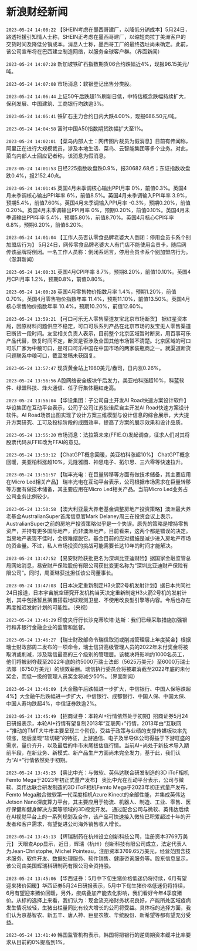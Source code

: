 # 新浪财经新闻
`2023-05-24 14:08:22` 【SHEIN考虑在墨西哥建厂，以降低分销成本】5月24日，路透社援引知情人士称，SHEIN正考虑在墨西哥建厂，以缩短向拉丁美洲客户的交货时间及降低分销成本。消息人士称，墨西哥工厂的最终选址尚未确定。此前，该公司宣布将在巴西建立制造网络，以服务全球客户群。（界面新闻）

`2023-05-24 14:07:28` 新加坡铁矿石指数期货06合约跌幅近4%，现报96.15美元/吨。

`2023-05-24 14:07:08` 市场消息：软银登记出售分类股。

`2023-05-24 14:06:44` 上证50午后跌超1%刷新日低，中特估概念跌幅持续扩大，保利发展、中国建筑、工商银行均跌逾3%。

`2023-05-24 14:05:41` 铁矿石主力合约日内大跌4.00%，现报686.50元/吨。

`2023-05-24 14:04:58` 富时中国A50指数期货跌幅扩大至1%。

`2023-05-24 14:02:01` 【菜鸟内部人士：网传图片裁员为假消息】日前有传闻称，阿里正在进行大规模裁员，涉及本地生活、菜鸟、云智能集团等多个业务。对此，菜鸟内部人士回应记者称，该消息为假消息。

`2023-05-24 14:01:53` 日经225指数收盘跌0.9%，报30682.68点；东证指数收盘跌0.4%，报2152.40点。

`2023-05-24 14:01:45` 英国4月未季调核心输出PPI月率 0%，前值0.3%。英国4月未季调核心输出PPI年率 6%，前值8.5%。英国4月未季调输入PPI年率 3.9%，预期5.4%，前值7.60%。英国4月未季调输入PPI月率 -0.3%，预期0.20%，前值0.20%。英国4月未季调输出PPI月率 0%，预期0.20%，前值0.10%。英国4月未季调输出PPI年率 5.4%，预期5.80%，前值8.70%。英国4月核心CPI年率 6.8%，预期6.20%，前值6.20%。

`2023-05-24 14:01:04` 【工作人员否认零食品牌老婆大人倒闭：停用会员卡系个别加盟店行为】 5月24日，网传零食品牌老婆大人有门店不能使用会员卡，随后网传该品牌将倒闭。一名工作人员称：倒闭系谣言，停用会员卡系个别加盟店行为。（澎湃新闻）

`2023-05-24 14:00:31` 英国4月CPI年率 8.7%，预期8.20%，前值10.10%。英国4月CPI月率 1.2%，预期0.8%，前值0.80%。

`2023-05-24 14:00:28` 英国4月零售物价指数月率 1.4%，预期1.20%，前值0.70%。英国4月零售物价指数年率 11.4%，预期11.10%，前值13.50%。英国4月核心零售物价指数年率 10.4%，预期10.20%，前值12.60%。

`2023-05-24 13:59:21` 【可口可乐无人零售渠道友宝北京市场断货】 据红星资本局，因原材料问题供应不稳定，可口可乐系列产品在北京市场的友宝无人零售渠道已断货一段时间。友宝相关负责人表示，目前整个北京区域暂时断货，用百事可乐产品代替，恢复时间不定，断货是否涉及全国其他市场暂不清楚。北京区域的可口可乐厂家为中粮可口，是可口可乐中国在中国市场的两家装瓶商之一。就渠道断货问题联系中粮可口，截至发稿未获回复。

`2023-05-24 13:57:47` 现货黄金站上1980美元/盎司，日内涨0.26%。

`2023-05-24 13:56:56` A股网络安全板块午后发力，美亚柏科涨超10%，科蓝软件、绿盟科技、烽火通信、任子行集体翻红走高。

`2023-05-24 13:56:04` 【华设集团：子公司自主开发AI Road快速方案设计软件】 华设集团在互动平台表示，公司子公司江苏狄诺尼自主开发AI Road快速方案设计软件。AI Road场景出图实现了设计方案三维模型与设计信息的综合展示，大大提升方案研究、工可及投标阶段的成图效率，提高了方案的展示效果和设计品质。

`2023-05-24 13:55:20` 市场消息：法拉第未来(FFIE.O)发起调查，征求人们对其将股票代码从FFIE改为FFAI的意见。

`2023-05-24 13:53:12` 【ChatGPT概念回暖，美亚柏科涨超10%】 ChatGPT概念回暖，美亚柏科涨超10%，元隆雅图、神思电子、拓尔思、三六零等快速拉升。

`2023-05-24 13:51:57` 【瑞丰光电：在巨量转移等方面有做技术储备，其主要应用在Micro Led相关产品】 瑞丰光电在互动平台表示，公司根据市场需求在巨量转移等方面有做技术储备，其主要应用在Micro Led相关产品。当前Micro Led业务占公司业务比例较少。

`2023-05-24 13:50:58` 【澳大利亚最大养老基金调整房地产投资策略】澳洲最大养老基金AustralianSuper首席信息官Mark Delaney周三在投资会议上表示，AustralianSuper之前的房地产投资策略似乎是一个失误。原先的策略是增持零售资产，并持有更多国际地产，而非澳洲地产。目前看来，这两个都是错误的决定。当房地产表现不佳时，会很难摆脱它。基金目前的应对措施是减少进入房地产市场的资金量。不过，私人市场投资的挑战可能需要长达10年的时间才能解决。

`2023-05-24 13:47:52` 【易安财险获批更名为深圳比亚迪财险】据国家金融监管总局网站消息，易安财产保险股份有限公司获批变更名称为“深圳比亚迪财产保险有限公司”。同时，周亚琳获批担任该公司董事长。

`2023-05-24 13:47:03` 【日本决定重新制定H3火箭2号机发射计划】据日本共同社24日报道，日本宇宙航空研究开发机构当天决定重新制定H3火箭2号机的发射计划，其中包括暂且搁置搭载地球观测卫星、不使用改良型引擎等内容。今后也存在再度推迟发射计划的可能性。（央视）

`2023-05-24 13:46:29` 印度央行行长沙克蒂坎塔·达斯：我们已经采取措施加强银行和非银行金融企业的监管和监督。

`2023-05-24 13:46:27` 【瑞士财政部命令瑞信取消或削减管理层上年度奖金】根据瑞士财政部周二发布的一项命令，瑞士信贷高级管理人员的2022年未付奖金将被取消或削减，涉及瑞信最高的三个级别的管理层。该裁决将影响约1000名员工，他们将被剥夺截至2022年底的约5000万瑞士法郎（5625万美元）至6000万瑞士法郎（6750万美元）的绩效薪酬。瑞信执行委员会将被取消截至2022年底的未付奖金，而低一级的管理人员奖金将减少50%。（界面新闻）

`2023-05-24 13:46:09` 【大金融午后跌幅进一步扩大，中信银行、中国人保等跌超4%】大金融午后跌幅进一步扩大，中信银行、成都银行、中国人保、中国太保、中国人寿均跌超4%，中信证券跌逾2%。

`2023-05-24 13:45:49` 【招商证券：本轮AI+行情依然处于初期】招商证券5月24日研报表示，本轮AI+行情有望复制2013年“互联网+”行情，2013年由“互联网+”推动的TMT大牛市主要呈现三个阶段，受益于政策与业绩的支撑传媒板块率先领涨，随后呈现“软切硬”的特征，上游通信、电子及半导体公司得益于下游旺盛的需求，量价齐升，以及最后的牛市末尾拔估值行情。当前AI+尚处于新技术导入期前半段，在新业务、新模式、新产品生产方面尚未完全发力，基于此，我们认为“AI+”行情依然处于初期。

`2023-05-24 13:45:25` 【奥比中光：与微软、英伟达联合研发制造的3D iToF相机Femto Mega于2023年初正式量产发布】 奥比中光在互动平台表示，公司与微软、英伟达联合研发制造的3D iToF相机Femto Mega于2023年初正式量产发布，Femto Mega融合微软第一代深度相机Azure Kinect的全部性能，并集成英伟达Jetson Nano深度算力平台，其主要应用于物流、机器人、制造、工业、零售、医疗保健和健身解决方案等领域的3D视觉开发。 通过配合公司与微软、英伟达后续在AI视觉平台上的一系列规划及合作，该产品可快速接入微软已积累超过十年的开发者和客户需求，有望促进公司海外销售收入增长。

`2023-05-24 13:45:13` 【辉瑞制药在杭州设立创新科技公司，注册资本3769万美元】 天眼查App显示，近日，辉瑞（杭州）创新科技有限公司成立，法定代表人为Jean-Christophe, Michel Pointeau，注册资本3769.65万美元，经营范围含技术服务、软件开发、数据处理服务、软件销售、健康咨询服务等。股东信息显示，该公司由美国辉瑞科研制药有限公司全资持股。

`2023-05-24 13:45:06` 【华西证券：5月中下旬生猪价格低迷仍将持续，6月有望迎来猪价回暖】华西证券5月24日研报表示，5月中下旬生猪价格低迷仍将持续，6月有望迎来猪价回暖，另外，疫病叠加产能去化影响，我们看好今年4季度猪价。从标的选择上来看，我们认为：现金流充裕财务状况良好，产能所处区域疫病发生情况较轻，生猪出栏量同比有较大增长的公司将受益。具体标的选择方面，我们认为京基智农、新五丰、唐人神、巨星农牧、华统股份、新希望等都有望充分受益。

`2023-05-24 13:41:40` 韩国监管机构表示，韩国将把银行的逆周期资本缓冲比率要求从目前的0%提高到1%。

